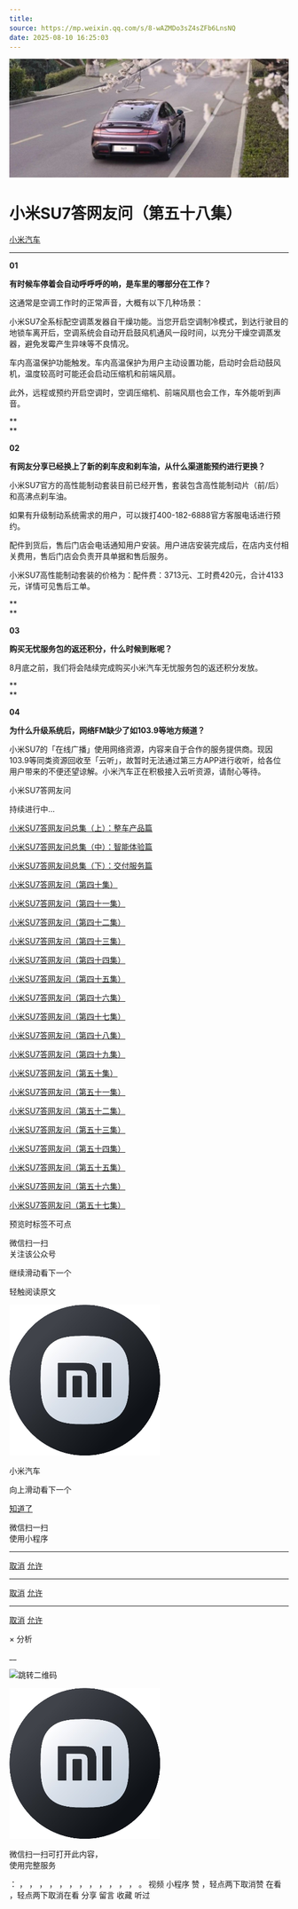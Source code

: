 ```yaml
---
title: 
source: https://mp.weixin.qq.com/s/8-wAZMDo3sZ4sZFb6LnsNQ
date: 2025-08-10 16:25:03
---
```


![cover_image](images/img_070c3d03.jpg)


#  小米SU7答网友问（第五十八集）


[ 小米汽车 ](<javascript:void\(0\);>)

______

  

****01****

**有时候车停着会自动呼呼呼的响，是车里的哪部分在工作？**

这通常是空调工作时的正常声音，大概有以下几种场景：

小米SU7全系标配空调蒸发器自干燥功能。当您开启空调制冷模式，到达行驶目的地锁车离开后，空调系统会自动开启鼓风机通风一段时间，以充分干燥空调蒸发器，避免发霉产生异味等不良情况。

车内高温保护功能触发。车内高温保护为用户主动设置功能，启动时会启动鼓风机，温度较高时可能还会启动压缩机和前端风扇。

此外，远程或预约开启空调时，空调压缩机、前端风扇也会工作，车外能听到声音。

**  
**

**02**

**有网友分享已经换上了新的刹车皮和刹车油，从什么渠道能预约进行更换？**

小米SU7官方的高性能制动套装目前已经开售，套装包含高性能制动片（前/后）和高沸点刹车油。

如果有升级制动系统需求的用户，可以拨打400-182-6888官方客服电话进行预约。

配件到货后，售后门店会电话通知用户安装。用户进店安装完成后，在店内支付相关费用，售后门店会负责开具单据和售后服务。

小米SU7高性能制动套装的价格为：配件费：3713元、工时费420元，合计4133元，详情可见售后工单。

**  
**

**03**

**购买无忧服务包的返还积分，什么时候到账呢？**

8月底之前，我们将会陆续完成购买小米汽车无忧服务包的返还积分发放。

**  
**

**04**

**为什么升级系统后，网络FM缺少了如103.9等地方频道？**

小米SU7的「在线广播」使用网络资源，内容来自于合作的服务提供商。现因103.9等同类资源回收至「云听」，故暂时无法通过第三方APP进行收听，给各位用户带来的不便还望谅解。小米汽车正在积极接入云听资源，请耐心等待。

小米SU7答网友问

持续进行中…

[小米SU7答网友问总集（上）：整车产品篇](<http://mp.weixin.qq.com/s?__biz=MzkyNzU3MDI3Nw==&mid=2247489972&idx=1&sn=b8c58d29e1da2eb08549f48262d2fcce&chksm=c22759bef550d0a88c50e70ab4bc59b26ab31ee5e634a52694ee0cc28f08979a4662fe598032&scene=21#wechat_redirect>)

[小米SU7答网友问总集（中）：智能体验篇](<http://mp.weixin.qq.com/s?__biz=MzkyNzU3MDI3Nw==&mid=2247490580&idx=1&sn=c0e685b4d60f817a799fd4594ab294ad&chksm=c2275c1ef550d508549e791b5b0d076288f55ee40a8145ea3642e6f9166aedba8b267cb11051&scene=21#wechat_redirect>)

[小米SU7答网友问总集（下）：交付服务篇](<http://mp.weixin.qq.com/s?__biz=MzkyNzU3MDI3Nw==&mid=2247490603&idx=1&sn=88ef8375987c8a7be5c1bc6b8a42e9f6&chksm=c2275c21f550d537cbed33f14c6062f066a768b19efdaa1fd3b67dc17c1abe494d5cffa15124&scene=21#wechat_redirect>)

[小米SU7答网友问（第四十集）](<http://mp.weixin.qq.com/s?__biz=MzkyNzU3MDI3Nw==&mid=2247490643&idx=1&sn=213f175676280f7958bace8d6d467568&chksm=c2275c59f550d54f201060f9c4c7dd8be6c6bd2737d38aa16cc3ccb85f8b7fd9598e0def18f8&scene=21#wechat_redirect>)

[小米SU7答网友问（第四十一集）](<http://mp.weixin.qq.com/s?__biz=MzkyNzU3MDI3Nw==&mid=2247490710&idx=1&sn=56d9b707c60ba5be5457d884f1013f88&chksm=c2275c9cf550d58a249cdd7bf8ea554d1b19869171a8addb307c4ab9daf17ae6f1a8ec8a190d&scene=21#wechat_redirect>)  

[小米SU7答网友问（第四十二集）](<http://mp.weixin.qq.com/s?__biz=MzkyNzU3MDI3Nw==&mid=2247490735&idx=1&sn=70a61bb524c263198c3db73cd0f4db6c&chksm=c2275ca5f550d5b3eacbf734b503cfdde5466232420a627886309ae897b7ae6cecdea1acc52a&scene=21#wechat_redirect>)

[小米SU7答网友问（第四十三集）](<http://mp.weixin.qq.com/s?__biz=MzkyNzU3MDI3Nw==&mid=2247490743&idx=1&sn=bffffaf2e910fc0e666a7648ed694fe5&chksm=c2275cbdf550d5ab1bf4c1d6b82c5a1f3b5206ee1a1d05198ae7a8f1af4d59f839dc34fd6ad2&scene=21#wechat_redirect>)

[小米SU7答网友问（第四十四集）](<http://mp.weixin.qq.com/s?__biz=MzkyNzU3MDI3Nw==&mid=2247490748&idx=1&sn=6160b9038c5209a9e64153ebcb2d3807&chksm=c2275cb6f550d5a0e14bab2b01483fad1bcee53889419e318e91d5768d3952c1c7b30ad0e185&scene=21#wechat_redirect>)

[小米SU7答网友问（第四十五集）](<http://mp.weixin.qq.com/s?__biz=MzkyNzU3MDI3Nw==&mid=2247494797&idx=1&sn=a97b403a4ff07ba213987e171f50119b&chksm=c224ac87f5532591b05a0ee18ef74c9372a10feb14481925ce4f496e9e11ef2f8d4b59336092&scene=21#wechat_redirect>)

[小米SU7答网友问（第四十六集）](<http://mp.weixin.qq.com/s?__biz=MzkyNzU3MDI3Nw==&mid=2247496002&idx=1&sn=581d0d1142d93ce150fea3965895558c&chksm=c224b148f553385e5f55cf9d7371f2db2fb70c3b8abb72b00774d4ffd446d16babcf1186ac00&scene=21#wechat_redirect>)

[小米SU7答网友问（第四十七集）](<http://mp.weixin.qq.com/s?__biz=MzkyNzU3MDI3Nw==&mid=2247496007&idx=1&sn=6a421c3b17cc1c65329d05cb32d9623c&chksm=c224b14df553385b03ed46354e48060b3936c02ef2eb6fc0525f42f293750ed873268571d202&scene=21#wechat_redirect>)

[小米SU7答网友问（第四十八集）](<http://mp.weixin.qq.com/s?__biz=MzkyNzU3MDI3Nw==&mid=2247496032&idx=1&sn=55195b432d452da064fcef7d5974a10f&chksm=c224b16af553387ccad87fac4f24947fa2d47458f9582f2346f5e289a8e7eb26a0347b2b811f&scene=21#wechat_redirect>)

[小米SU7答网友问（第四十九集）](<http://mp.weixin.qq.com/s?__biz=MzkyNzU3MDI3Nw==&mid=2247496197&idx=2&sn=20d2997ddaa8b4acd48320f29c065d02&chksm=c224b20ff5533b1970b474d54e1c45dc70270641db75757bc54f82d4eb96112b4acb25ec8ed3&scene=21#wechat_redirect>)

[小米SU7答网友问（第五十集）](<http://mp.weixin.qq.com/s?__biz=MzkyNzU3MDI3Nw==&mid=2247496220&idx=2&sn=8e78ba969d5a735cdcb52f80ed1ff8f4&chksm=c224b216f5533b002a0f73b964f8bc4c6789e5394dbab1a39f114d627bbe28bfcc054d08e868&scene=21#wechat_redirect>)

[小米SU7答网友问（第五十一集）](<http://mp.weixin.qq.com/s?__biz=MzkyNzU3MDI3Nw==&mid=2247496229&idx=2&sn=205628e113bd59563b8fe2132e536723&chksm=c224b22ff5533b39d44cd21f0e85fe29d7cc19e6541ccfbd8167999fddededf1f47f0144005a&scene=21#wechat_redirect>)

[小米SU7答网友问（第五十二集）](<http://mp.weixin.qq.com/s?__biz=MzkyNzU3MDI3Nw==&mid=2247496282&idx=2&sn=47a3e261e951d6f3ab3d32aed082b87a&chksm=c224b250f5533b46ffe02af67695f42360ad3edc1633fe9908efe07ece32baefbd5c7dae856b&scene=21#wechat_redirect>)

[小米SU7答网友问（第五十三集）](<http://mp.weixin.qq.com/s?__biz=MzkyNzU3MDI3Nw==&mid=2247496286&idx=1&sn=338b1ac90677a8dff55e43361658ec8e&chksm=c224b254f5533b42f34681c6d20794a0dff7bf8f3e7f35828d9b6d8d538d924f88949577b67f&scene=21#wechat_redirect>)

[小米SU7答网友问（第五十四集）](<http://mp.weixin.qq.com/s?__biz=MzkyNzU3MDI3Nw==&mid=2247496291&idx=1&sn=c8034dd43f1eab55c8c787131c82a81c&chksm=c224b269f5533b7f804d8eaaee982f6350e000b81a16b735b363f2cddc12e02c39157a1bd9d5&scene=21#wechat_redirect>)

[小米SU7答网友问（第五十五集）](<http://mp.weixin.qq.com/s?__biz=MzkyNzU3MDI3Nw==&mid=2247496295&idx=1&sn=0154fdb6e96799d53aa9650c55e0a7b3&chksm=c224b26df5533b7b3a5f79dda08eb4db2645d19796447c89850a61a5f18454338883a09c699a&scene=21#wechat_redirect>)

[小米SU7答网友问（第五十六集）](<http://mp.weixin.qq.com/s?__biz=MzkyNzU3MDI3Nw==&mid=2247496301&idx=1&sn=693cd3bf9e6ebd6e786e7954c4a54d2b&chksm=c224b267f5533b71beb167a4cbcfb74da91bfb970f6233c3d729b7ef0a2f766764bcfc6d861d&scene=21#wechat_redirect>)

[小米SU7答网友问（第五十七集）](<http://mp.weixin.qq.com/s?__biz=MzkyNzU3MDI3Nw==&mid=2247496307&idx=1&sn=5e54c73955cbe723bc7bd2b166b1b89e&chksm=c224b279f5533b6f6086fa0a188746749f93e1694da1eeed0792a7c815fd79ecffe5dbb4d90a&scene=21#wechat_redirect>)

[](<http://mp.weixin.qq.com/s?__biz=MzkyNzU3MDI3Nw==&mid=2247490603&idx=1&sn=88ef8375987c8a7be5c1bc6b8a42e9f6&chksm=c2275c21f550d537cbed33f14c6062f066a768b19efdaa1fd3b67dc17c1abe494d5cffa15124&scene=21#wechat_redirect>)

  

[](<>)[](<>)

  

预览时标签不可点

微信扫一扫  
关注该公众号

继续滑动看下一个

轻触阅读原文

![img_97d833da.jpg](images/img_97d833da.jpg)

小米汽车 

向上滑动看下一个

[知道了](<javascript:;>)

微信扫一扫  
使用小程序

****

[取消](<javascript:void\(0\);>) [允许](<javascript:void\(0\);>)

****

[取消](<javascript:void\(0\);>) [允许](<javascript:void\(0\);>)

****

[取消](<javascript:void\(0\);>) [允许](<javascript:void\(0\);>)

× 分析

__

![跳转二维码]()

![作者头像](images/img_97d833da.jpg)

微信扫一扫可打开此内容，  
使用完整服务

： ， ， ， ， ， ， ， ， ， ， ， ， 。 视频 小程序 赞 ，轻点两下取消赞 在看 ，轻点两下取消在看 分享 留言 收藏 听过